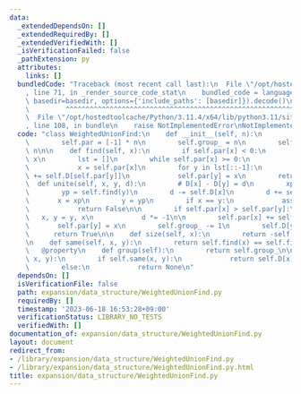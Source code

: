 ```yaml
---
data:
  _extendedDependsOn: []
  _extendedRequiredBy: []
  _extendedVerifiedWith: []
  _isVerificationFailed: false
  _pathExtension: py
  attributes:
    links: []
  bundledCode: "Traceback (most recent call last):\n  File \"/opt/hostedtoolcache/Python/3.11.4/x64/lib/python3.11/site-packages/onlinejudge_verify/documentation/build.py\"\
    , line 71, in _render_source_code_stat\n    bundled_code = language.bundle(stat.path,\
    \ basedir=basedir, options={'include_paths': [basedir]}).decode()\n          \
    \         ^^^^^^^^^^^^^^^^^^^^^^^^^^^^^^^^^^^^^^^^^^^^^^^^^^^^^^^^^^^^^^^^^^^^^^^^^^^^^^^^^\n\
    \  File \"/opt/hostedtoolcache/Python/3.11.4/x64/lib/python3.11/site-packages/onlinejudge_verify/languages/python.py\"\
    , line 108, in bundle\n    raise NotImplementedError\nNotImplementedError\n"
  code: "class WeightedUnionFind:\n    def __init__(self, n):\n        self.n = n\n\
    \        self.par = [-1] * n\n        self.group_ = n\n        self.D = [0] *\
    \ n\n\n    def find(self, x):\n        if self.par[x] < 0:\n            return\
    \ x\n        lst = []\n        while self.par[x] >= 0:\n            lst.append(x)\n\
    \            x = self.par[x]\n        for y in lst[::-1]:\n            self.D[y]\
    \ += self.D[self.par[y]]\n            self.par[y] = x\n        return x\n\n  \
    \  def unite(self, x, y, d):\n        # D[x] - D[y] = d\n        xp = self.find(x)\n\
    \        yp = self.find(y)\n        d -= self.D[x]\n        d += self.D[y]\n \
    \       x = xp\n        y = yp\n        if x == y:\n            assert d == 0\n\
    \            return False\n\n        if self.par[x] > self.par[y]:\n         \
    \   x, y = y, x\n            d *= -1\n\n        self.par[x] += self.par[y]\n \
    \       self.par[y] = x\n        self.group_ -= 1\n        self.D[y] = -d\n  \
    \      return True\n\n    def size(self, x):\n        return -self.par[self.find(x)]\n\
    \n    def same(self, x, y):\n        return self.find(x) == self.find(y)\n\n \
    \   @property\n    def group(self):\n        return self.group_\n\n    def diff(self,\
    \ x, y):\n        if self.same(x, y):\n            return self.D[x] - self.D[y]\n\
    \        else:\n            return None\n"
  dependsOn: []
  isVerificationFile: false
  path: expansion/data_structure/WeightedUnionFind.py
  requiredBy: []
  timestamp: '2023-06-18 16:53:28+09:00'
  verificationStatus: LIBRARY_NO_TESTS
  verifiedWith: []
documentation_of: expansion/data_structure/WeightedUnionFind.py
layout: document
redirect_from:
- /library/expansion/data_structure/WeightedUnionFind.py
- /library/expansion/data_structure/WeightedUnionFind.py.html
title: expansion/data_structure/WeightedUnionFind.py
---
```


